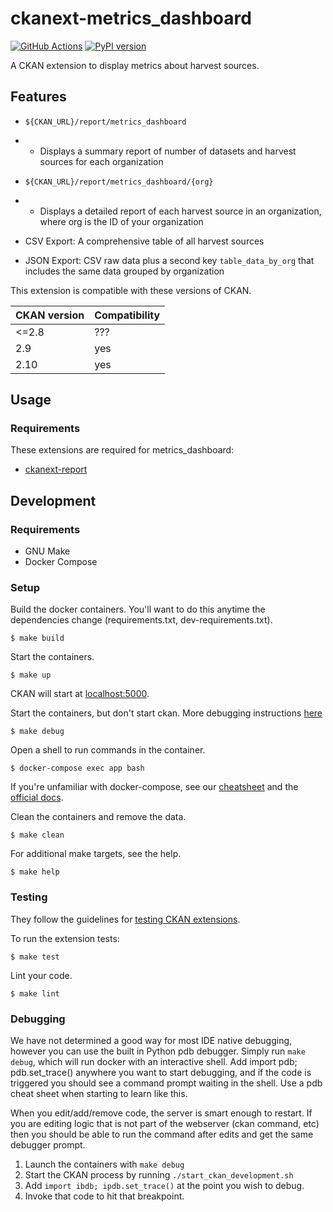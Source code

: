 # ckanext-metrics_dashboard

[![GitHub Actions](https://github.com/GSA/ckanext-metrics_dashboard/actions/workflows/deploy.yml/badge.svg)](https://github.com/GSA/ckanext-metrics_dashboard/actions/workflows/publish.yml)
[![PyPI version](https://badge.fury.io/py/ckanext-metrics_dashboard.svg)](https://badge.fury.io/py/ckanext-metrics_dashboard)

A CKAN extension to display metrics about harvest sources.

## Features

-   `${CKAN_URL}/report/metrics_dashboard`
-   -   Displays a summary report of number of datasets and harvest sources for each organization

-   `${CKAN_URL}/report/metrics_dashboard/{org}`
-   -   Displays a detailed report of each harvest source in an organization, where org is the ID of your organization

-   CSV Export: A comprehensive table of all harvest sources
-   JSON Export: CSV raw data plus a second key `table_data_by_org` that includes the same data grouped by organization

This extension is compatible with these versions of CKAN.

CKAN version | Compatibility
------------ | -------------
<=2.8        | ???
2.9          | yes
2.10         | yes

## Usage

### Requirements

These extensions are required for metrics_dashboard:

-   [ckanext-report](https://github.com/ckan/ckanext-report/)

## Development

### Requirements

-   GNU Make
-   Docker Compose

### Setup

Build the docker containers. You'll want to do this anytime the dependencies
change (requirements.txt, dev-requirements.txt).

    $ make build

Start the containers.

    $ make up

CKAN will start at [localhost:5000](http://localhost:5000).

Start the containers, but don't start ckan. More debugging instructions [here](#Debugging)

    $ make debug

Open a shell to run commands in the container.

    $ docker-compose exec app bash

If you're unfamiliar with docker-compose, see our
[cheatsheet](https://github.com/GSA/datagov-deploy/wiki/Docker-Best-Practices#cheatsheet)
and the [official docs](https://docs.docker.com/compose/reference/).

Clean the containers and remove the data.

    $ make clean

For additional make targets, see the help.

    $ make help

### Testing

They follow the guidelines for [testing CKAN extensions](https://docs.ckan.org/en/2.8/extensions/testing-extensions.html#testing-extensions).

To run the extension tests:

    $ make test

Lint your code.

    $ make lint

### Debugging

We have not determined a good way for most IDE native debugging, however you can use the built in Python pdb debugger. Simply run `make debug`, which will run docker with an interactive shell. Add import pdb; pdb.set_trace() anywhere you want to start debugging, and if the code is triggered you should see a command prompt waiting in the shell. Use a pdb cheat sheet when starting to learn like this.

When you edit/add/remove code, the server is smart enough to restart. If you are editing logic that is not part of the webserver (ckan command, etc) then you should be able to run the command after edits and get the same debugger prompt.

1. Launch the containers with `make debug`
2. Start the CKAN process by running `./start_ckan_development.sh`
3. Add `import ibdb; ipdb.set_trace()` at the point you wish to debug.
4. Invoke that code to hit that breakpoint.
